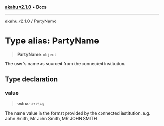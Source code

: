 [**akahu v2.1.0**](../README.md) • **Docs**

***

[akahu v2.1.0](../README.md) / PartyName

# Type alias: PartyName

> **PartyName**: `object`

The user's name as sourced from the connected institution.

## Type declaration

### value

> **value**: `string`

The name value in the format provided by the connected institution.
e.g. John Smith, Mr John Smith, MR JOHN SMITH
